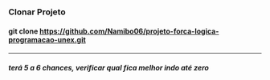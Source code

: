 ### Clonar Projeto
#### git clone https://github.com/Namibo06/projeto-forca-logica-programacao-unex.git

----------------------------------------------------------------

##### terá 5 a 6 chances, verificar qual fica melhor indo até zero